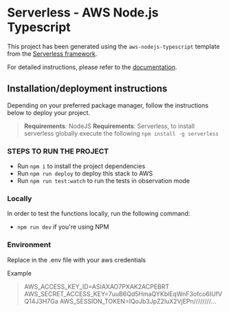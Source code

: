 # Serverless - AWS Node.js Typescript

This project has been generated using the `aws-nodejs-typescript` template from the [Serverless framework](https://www.serverless.com/).

For detailed instructions, please refer to the [documentation](https://www.serverless.com/framework/docs/providers/aws/).

## Installation/deployment instructions

Depending on your preferred package manager, follow the instructions below to deploy your project.

> **Requirements**: NodeJS
> **Requirements**: Serverless, to install serverless globally execute the following `npm install -g serverless`

### STEPS TO RUN THE PROJECT

- Run `npm i` to install the project dependencies
- Run `npm run deploy` to deploy this stack to AWS
- Run `npm run test:watch` to run the tests in observation mode

### Locally

In order to test the functions locally, run the following command:

- `npm run dev` if you're using NPM

### Environment

Replace in the .env file with your aws credentials

Example

> AWS_ACCESS_KEY_ID=ASIAXAO7PXAK2ACPEBRT
> AWS_SECRET_ACCESS_KEY=7uuB6Qd5HmaQYKblEqWnF3ofco6IUfVQ14J3H7Ga
> AWS_SESSION_TOKEN=IQoJb3JpZ2luX2VjEPn////////...